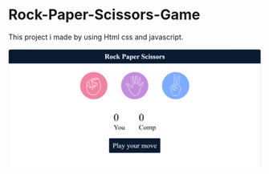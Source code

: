 # Rock-Paper-Scissors-Game
This project i made by using Html css and javascript. 


![image alt](https://github.com/Muteebkamboh/Rock-Paper-Scissors-Game/blob/0d21c96e1dbb765f612702598fa04520ab06cd9f/RPSG.png)
